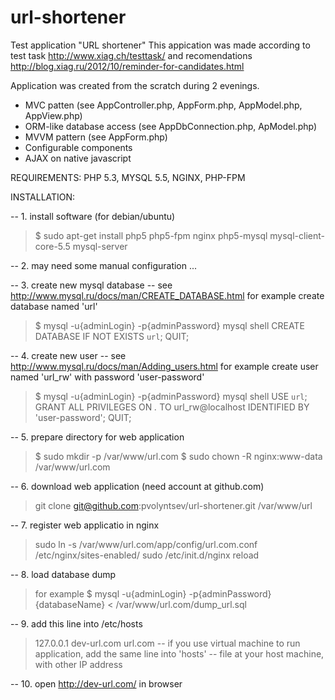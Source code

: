 url-shortener
=============

Test application "URL shortener"
This appication was made according to test task http://www.xiag.ch/testtask/ and 
recomendations http://blog.xiag.ru/2012/10/reminder-for-candidates.html


Application was created from the scratch during 2 evenings.
* MVC patten (see AppController.php, AppForm.php, AppModel.php, AppView.php)
* ORM-like database access (see AppDbConnection.php, ApModel.php)
* MVVM pattern (see AppForm.php)
* Configurable components
* AJAX on native javascript





REQUIREMENTS:
PHP 5.3, MYSQL 5.5, NGINX, PHP-FPM


INSTALLATION:

-- 1. install software (for debian/ubuntu)
>$ sudo apt-get install php5 php5-fpm nginx php5-mysql mysql-client-core-5.5 mysql-server


-- 2. may need some manual configuration ...



-- 3. create new mysql database
-- see http://www.mysql.ru/docs/man/CREATE_DATABASE.html
for example create database named 'url'
>$ mysql -u{adminLogin} -p{adminPassword}
>mysql shell
> CREATE DATABASE IF NOT EXISTS `url`;
> QUIT;


-- 4. create new user
-- see http://www.mysql.ru/docs/man/Adding_users.html
for example create user named 'url_rw' with password 'user-password'
>$ mysql -u{adminLogin} -p{adminPassword}
>mysql shell
> USE `url`;
> GRANT ALL PRIVILEGES ON *.* TO url_rw@localhost IDENTIFIED BY 'user-password';
> QUIT;


-- 5. prepare directory for web application
>$ sudo mkdir -p /var/www/url.com
>$ sudo chown -R nginx:www-data /var/www/url.com


-- 6. download web application (need account at github.com)
>git clone git@github.com:pvolyntsev/url-shortener.git /var/www/url


-- 7. register web applicatio in nginx
>sudo ln -s /var/www/url.com/app/config/url.com.conf /etc/nginx/sites-enabled/
>sudo /etc/init.d/nginx reload


-- 8. load database dump
>for example
>$ mysql -u{adminLogin} -p{adminPassword} {databaseName} < /var/www/url.com/dump_url.sql


-- 9. add this line into /etc/hosts
>127.0.0.1 dev-url.com url.com
--    if you use virtual machine to run application, add the same line into 'hosts'
--    file at your host machine, with other IP address


-- 10. open http://dev-url.com/ in browser

